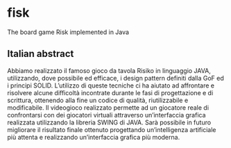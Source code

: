 # fisk
The board game Risk implemented in Java

## Italian abstract
Abbiamo realizzato il famoso gioco da tavola Risiko in linguaggio JAVA, utilizzando, dove possibile ed efficace, i design pattern definiti dalla GoF ed i principi SOLID.
L’utilizzo di queste tecniche ci ha aiutato ad affrontare e risolvere alcune difficoltà incontrate durante le fasi di progettazione e di scrittura, ottenendo alla fine un codice di qualità, riutilizzabile e modificabile.
Il videogioco realizzato permette ad un giocatore reale di confrontarsi con dei giocatori virtuali attraverso un’interfaccia grafica realizzata utilizzando la libreria SWING di JAVA. 
Sarà possibile in futuro migliorare il risultato finale ottenuto progettando un’intelligenza artificiale più attenta e realizzando un’interfaccia grafica più moderna.

